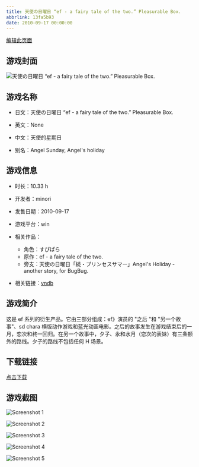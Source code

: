 ```yaml
---
title: 天使の日曜日 “ef - a fairy tale of the two.” Pleasurable Box.
abbrlink: 13fa5b93
date: 2010-09-17 00:00:00
---
```

[编辑此页面](https://github.com/ACG-3/ADV3-source/blob/main/source/_posts/games/%E5%A4%A9%E4%BD%BF%E3%81%AE%E6%97%A5%E6%9B%9C%E6%97%A5%20%E2%80%9Cef%20-%20a%20fairy%20tale%20of%20the%20two.%E2%80%9D%20Pleasurable%20Box.md)

## 游戏封面

![天使の日曜日 “ef - a fairy tale of the two.” Pleasurable Box.](https%3A//pan.timero.xyz/onedrive/img_lib_001/%E5%A4%A9%E4%BD%BF%E3%81%AE%E6%97%A5%E6%9B%9C%E6%97%A5%20%E2%80%9Cef%20-%20a%20fairy%20tale%20of%20the%20two.%E2%80%9D%20Pleasurable%20Box_cover.avif)


## 游戏名称

- 日文：天使の日曜日 “ef - a fairy tale of the two.” Pleasurable Box.
- 英文：None
- 中文：天使的星期日

- 别名：Angel Sunday, Angel's holiday


## 游戏信息

- 时长：10.33 h
- 开发者：minori
- 发售日期：2010-09-17
- 游戏平台：win
- 相关作品：
   - 角色：すぴぱら
   - 原作：ef - a fairy tale of the two.
   - 旁支：天使の日曜日「続・プリンセスサマー」Angel's Holiday - another story, for BugBug.

- 相关链接：[vndb](https://vndb.org/v4189)


## 游戏简介

这是 ef 系列的衍生产品。它由三部分组成：ef》演员的 "之后 "和 "另一个故事"、sd chara 横版动作游戏和蓝光动画电影。之后的故事发生在游戏结束后的一月，恋次和柊一回归。在另一个故事中，夕子、永和水月（恋次的表妹）有三条额外的路线。夕子的路线不包括任何 H 场景。




## 下载链接

[点击下载](https://pan.timero.xyz/onedrive/adv_lib_001/%E5%A4%A9%E4%BD%BF%E3%81%AE%E6%97%A5%E6%9B%9C%E6%97%A5%20%E2%80%9Cef%20-%20a%20fairy%20tale%20of%20the%20two.%E2%80%9D%20Pleasurable%20Box)


## 游戏截图


![Screenshot 1](https%3A//pan.timero.xyz/onedrive/img_lib_001/%E5%A4%A9%E4%BD%BF%E3%81%AE%E6%97%A5%E6%9B%9C%E6%97%A5%20%E2%80%9Cef%20-%20a%20fairy%20tale%20of%20the%20two.%E2%80%9D%20Pleasurable%20Box_Screenshot_1.avif)

![Screenshot 2](https%3A//pan.timero.xyz/onedrive/img_lib_001/%E5%A4%A9%E4%BD%BF%E3%81%AE%E6%97%A5%E6%9B%9C%E6%97%A5%20%E2%80%9Cef%20-%20a%20fairy%20tale%20of%20the%20two.%E2%80%9D%20Pleasurable%20Box_Screenshot_2.avif)

![Screenshot 3](https%3A//pan.timero.xyz/onedrive/img_lib_001/%E5%A4%A9%E4%BD%BF%E3%81%AE%E6%97%A5%E6%9B%9C%E6%97%A5%20%E2%80%9Cef%20-%20a%20fairy%20tale%20of%20the%20two.%E2%80%9D%20Pleasurable%20Box_Screenshot_3.avif)

![Screenshot 4](https%3A//pan.timero.xyz/onedrive/img_lib_001/%E5%A4%A9%E4%BD%BF%E3%81%AE%E6%97%A5%E6%9B%9C%E6%97%A5%20%E2%80%9Cef%20-%20a%20fairy%20tale%20of%20the%20two.%E2%80%9D%20Pleasurable%20Box_Screenshot_4.avif)

![Screenshot 5](https%3A//pan.timero.xyz/onedrive/img_lib_001/%E5%A4%A9%E4%BD%BF%E3%81%AE%E6%97%A5%E6%9B%9C%E6%97%A5%20%E2%80%9Cef%20-%20a%20fairy%20tale%20of%20the%20two.%E2%80%9D%20Pleasurable%20Box_Screenshot_5.avif)

